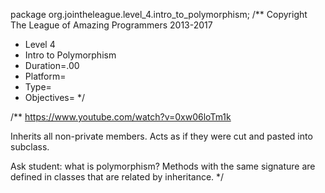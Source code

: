 package org.jointheleague.level_4.intro_to_polymorphism;
/** Copyright The League of Amazing Programmers 2013-2017
 *    Level 4
 *    Intro to Polymorphism
 *    Duration=.00
 *    Platform=
 *    Type=
 *    Objectives=
*/

/**
https://www.youtube.com/watch?v=0xw06loTm1k

Inherits all non-private members. Acts as if they were cut and pasted into subclass.

Ask student: what is polymorphism?
Methods with the same signature are defined in classes that are related by inheritance.
*/